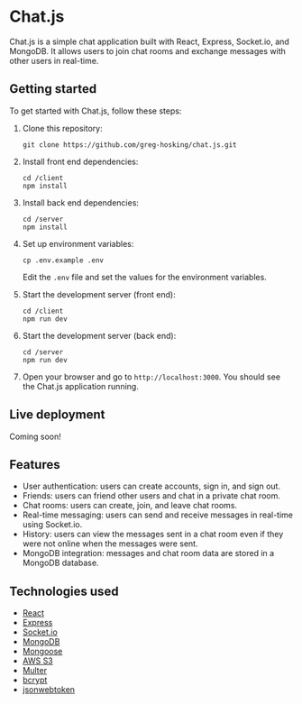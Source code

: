 # Chat.js

Chat.js is a simple chat application built with React, Express, Socket.io, and MongoDB. It allows users to join chat rooms and exchange messages with other users in real-time.

## Getting started

To get started with Chat.js, follow these steps:

1. Clone this repository:

   ```
   git clone https://github.com/greg-hosking/chat.js.git
   ```

2. Install front end dependencies:

   ```
   cd /client
   npm install
   ```

3. Install back end dependencies: 

   ```
   cd /server
   npm install
   ```

4. Set up environment variables:

   ```
   cp .env.example .env
   ```

   Edit the `.env` file and set the values for the environment variables.

5. Start the development server (front end):

   ```
   cd /client
   npm run dev
   ```

6. Start the development server (back end):

   ```
   cd /server
   npm run dev
   ```

7. Open your browser and go to `http://localhost:3000`. You should see the Chat.js application running.

## Live deployment

Coming soon!

## Features

- User authentication: users can create accounts, sign in, and sign out.
- Friends: users can friend other users and chat in a private chat room.
- Chat rooms: users can create, join, and leave chat rooms.
- Real-time messaging: users can send and receive messages in real-time using Socket.io.
- History: users can view the messages sent in a chat room even if they were not online when the messages were sent.
- MongoDB integration: messages and chat room data are stored in a MongoDB database.

## Technologies used

- [React](https://reactjs.org/)
- [Express](https://expressjs.com/)
- [Socket.io](https://socket.io/)
- [MongoDB](https://www.mongodb.com/)
- [Mongoose](https://mongoosejs.com/)
- [AWS S3](https://aws.amazon.com/s3/)
- [Multer](https://github.com/expressjs/multer)
- [bcrypt](https://www.npmjs.com/package/bcrypt)
- [jsonwebtoken](https://www.npmjs.com/package/jsonwebtoken)
